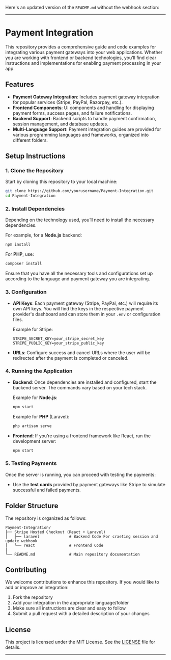 Here's an updated version of the `README.md` without the webhook section:

---

# Payment Integration

This repository provides a comprehensive guide and code examples for integrating various payment gateways into your web applications. Whether you are working with frontend or backend technologies, you’ll find clear instructions and implementations for enabling payment processing in your app.

## Features

- **Payment Gateway Integration**: Includes payment gateway integration for popular services (Stripe, PayPal, Razorpay, etc.).
- **Frontend Components**: UI components and handling for displaying payment forms, success pages, and failure notifications.
- **Backend Support**: Backend scripts to handle payment confirmation, session management, and database updates.
- **Multi-Language Support**: Payment integration guides are provided for various programming languages and frameworks, organized into different folders.
  
## Setup Instructions

### 1. **Clone the Repository**

Start by cloning this repository to your local machine:

```bash
git clone https://github.com/yourusername/Payment-Integration.git
cd Payment-Integration
```

### 2. **Install Dependencies**

Depending on the technology used, you’ll need to install the necessary dependencies.

For example, for a **Node.js** backend:

```bash
npm install
```

For **PHP**, use:

```bash
composer install
```

Ensure that you have all the necessary tools and configurations set up according to the language and payment gateway you are integrating.

### 3. **Configuration**

- **API Keys**: Each payment gateway (Stripe, PayPal, etc.) will require its own API keys. You will find the keys in the respective payment provider's dashboard and can store them in your `.env` or configuration files.
  
  Example for Stripe:
  ```env
  STRIPE_SECRET_KEY=your_stripe_secret_key
  STRIPE_PUBLIC_KEY=your_stripe_public_key
  ```

- **URLs**: Configure success and cancel URLs where the user will be redirected after the payment is completed or canceled.

### 4. **Running the Application**

- **Backend**: Once dependencies are installed and configured, start the backend server. The commands vary based on your tech stack.
  
  Example for **Node.js**:
  ```bash
  npm start
  ```

  Example for **PHP** (Laravel):
  ```bash
  php artisan serve
  ```

- **Frontend**: If you’re using a frontend framework like React, run the development server:

  ```bash
  npm start
  ```

### 5. **Testing Payments**

Once the server is running, you can proceed with testing the payments:

- Use the **test cards** provided by payment gateways like Stripe to simulate successful and failed payments.

## Folder Structure

The repository is organized as follows:

```
Payment-Integration/
├── Stripe Hosted Checkout (React + Laravel)
│   ├── laravel             # Backend Code For craeting session and update webhook
│   └── react               # Frontend Code
|    
└── README.md               # Main repository documentation
```


## Contributing

We welcome contributions to enhance this repository. If you would like to add or improve an integration:

1. Fork the repository
2. Add your integration in the appropriate language/folder
3. Make sure all instructions are clear and easy to follow
4. Submit a pull request with a detailed description of your changes

## License

This project is licensed under the MIT License. See the [LICENSE](LICENSE) file for details.

---
